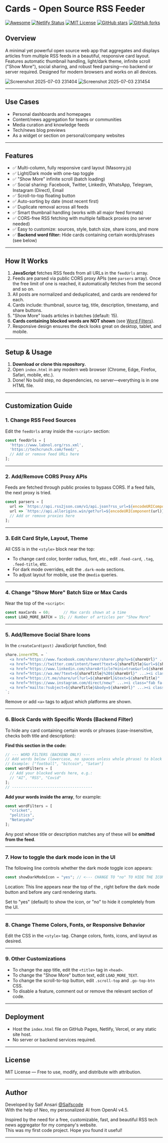 # Cards - Open Source RSS Feeder

[![Awesome](https://awesome.re/badge-flat.svg)](https://awesome.re)
[![Netlify Status](https://api.netlify.com/api/v1/badges/06c971c8-774f-4d17-945e-991826746006/deploy-status)](https://app.netlify.com/projects/cards-an-open-source-rss-reader/deploys)
[![MIT License](https://img.shields.io/badge/license-MIT-blue.svg)](LICENSE)
[![GitHub stars](https://img.shields.io/github/stars/SaifsCode/Cards--The-Open-Source-RSS-Feeder.svg)](https://github.com/SaifsCode/Cards--The-Open-Source-RSS-Feeder/stargazers)
[![GitHub forks](https://img.shields.io/github/forks/SaifsCode/Cards--The-Open-Source-RSS-Feeder.svg)](https://github.com/SaifsCode/Cards--The-Open-Source-RSS-Feeder/network)

## Overview

A minimal yet powerful open source web app that aggregates and displays articles from multiple RSS feeds in a beautiful, responsive card layout. Features automatic thumbnail handling, light/dark theme, infinite scroll ("Show More"), social sharing, and robust feed parsing—no backend or server required. Designed for modern browsers and works on all devices.

![Screenshot 2025-07-03 231404](https://github.com/user-attachments/assets/78106b03-24e3-4c3a-a789-80e6ca90ae50)
![Screenshot 2025-07-03 231454](https://github.com/user-attachments/assets/0a134911-ff75-4698-a8c7-cec2c2dff557)

---

## Use Cases

- Personal dashboards and homepages
- Content/news aggregation for teams or communities
- Media curation and knowledge feeds
- Tech/news blog previews
- As a widget or section on personal/company websites

---

## Features

- ✅ Multi-column, fully responsive card layout (Masonry.js)
- ✅ Light/Dark mode with one-tap toggle
- ✅ "Show More" infinite scroll (batch loading)
- ✅ Social sharing: Facebook, Twitter, LinkedIn, WhatsApp, Telegram, Instagram (Direct), Email
- ✅ Scroll-to-top floating button
- ✅ Auto-sorting by date (most recent first)
- ✅ Duplicate removal across all feeds
- ✅ Smart thumbnail handling (works with all major feed formats)
- ✅ CORS-free RSS fetching with multiple fallback proxies (no server needed)
- ✅ Easy to customize: sources, style, batch size, share icons, and more
- ✅ **Backend word filter:** Hide cards containing certain words/phrases (see below)

---

## How It Works

1. **JavaScript** fetches RSS feeds from all URLs in the `feedUrls` array.
2. Feeds are parsed via public CORS proxy APIs (see `parsers` array). Once the free limit of one is reached, it automatically fetches from the second and so on.
3. All posts are normalized and deduplicated, and cards are rendered for each.
4. Cards include: thumbnail, source tag, title, description, timestamp, and share buttons.
5. "Show More" loads articles in batches (default: 15).
6. **Cards containing blocked words are NOT shown** (see [Word Filters](#word-filters)).
7. Responsive design ensures the deck looks great on desktop, tablet, and mobile.

---

## Setup & Usage

1. **Download or clone this repository.**
2. Open `index.html` in any modern web browser (Chrome, Edge, Firefox, Safari, mobile, etc.).
3. Done! No build step, no dependencies, no server—everything is in one HTML file.

---

## Customization Guide

### 1. **Change RSS Feed Sources**

Edit the `feedUrls` array inside the `<script>` section:

```javascript
const feedUrls = [
  'https://www.labnol.org/rss.xml',
  'https://techcrunch.com/feed/',
  // Add or remove feed URLs here
];
```

---

### 2. **Add/Remove CORS Proxy APIs**

Feeds are fetched through public proxies to bypass CORS. If a feed fails, the next proxy is tried.

```javascript
const parsers = [
  url => `https://api.rss2json.com/v1/api.json?rss_url=${encodeURIComponent(url)}`,
  url => `https://api.allorigins.win/get?url=${encodeURIComponent(url)}`,
  // Add or remove proxies here
];
```

---

### 3. **Edit Card Style, Layout, Theme**

All CSS is in the `<style>` block near the top:

- To change card color, border radius, font, etc., edit `.feed-card`, `.tag`, `.feed-title`, etc.
- For dark mode overrides, edit the `.dark-mode` sections.
- To adjust layout for mobile, use the `@media` queries.

---

### 4. **Change "Show More" Batch Size or Max Cards**

Near the top of the `<script>`:

```javascript
const maxCards = 60;      // Max cards shown at a time
const LOAD_MORE_BATCH = 15; // Number of articles per "Show More"
```

---

### 5. **Add/Remove Social Share Icons**

In the `createCard(post)` JavaScript function, find:

```javascript
share.innerHTML = `
  <a href="https://www.facebook.com/sharer/sharer.php?u=${shareUrl}" ...><i class="fab fa-facebook"></i></a>
  <a href="https://twitter.com/intent/tweet?text=${shareTitle}&url=${shareUrl}" ...><i class="fab fa-twitter"></i></a>
  <a href="https://www.linkedin.com/shareArticle?mini=true&url=${shareUrl}" ...><i class="fab fa-linkedin"></i></a>
  <a href="https://wa.me/?text=${shareTitle}%20${shareUrl}" ...><i class="fab fa-whatsapp"></i></a>
  <a href="https://t.me/share/url?url=${shareUrl}&text=${shareTitle}" ...><i class="fab fa-telegram"></i></a>
  <a href="https://www.instagram.com/direct/new/" ...><i class="fab fa-instagram"></i></a>
  <a href="mailto:?subject=${shareTitle}&body=${shareUrl}" ...><i class="fas fa-envelope"></i></a>
`;
```

Remove or add `<a>` tags to adjust which platforms are shown.

---

### 6. **Block Cards with Specific Words (Backend Filter)**

To hide any card containing certain words or phrases (case-insensitive, checks both title and description):

**Find this section in the code:**
```javascript
// --- WORD FILTERS (BACKEND ONLY) ---
// Add words below (lowercase, no spaces unless whole phrase) to block posts containing those words in title or description.
// Example: ["football", "bitcoin", "Satan"]
const wordFilters = [
  // Add your blocked words here, e.g.:
  // "AI", "RSS", "Covid"
];
// ------------------------------------
```

**Add your words inside the array**, for example:
```javascript
const wordFilters = [
  "cricket",
  "politics",
  "Netanyahu"
];
```
Any post whose title or description matches any of these will be **omitted from the feed**.

---

### 7. **How to toggle the dark mode icon in the UI**

The following line controls whether the dark mode toggle icon appears:
```JavaScript
const showDarkModeIcon = "yes"; // <--- CHANGE TO "no" TO HIDE THE ICON
```
Location: This line appears near the top of the <body>, right before the dark mode button and before any card rendering starts.

Set to "yes" (default) to show the icon, or "no" to hide it completely from the UI.

---

### 8. **Change Theme Colors, Fonts, or Responsive Behavior**

Edit the CSS in the `<style>` tag. Change colors, fonts, icons, and layout as desired.

---

### 9. **Other Customizations**

- To change the app title, edit the `<title>` tag in `<head>`.
- To change the "Show More" button text, edit `LOAD_MORE_TEXT`.
- To change the scroll-to-top button, edit `.scroll-top` and `.go-top-btn` CSS.
- To disable a feature, comment out or remove the relevant section of code.

---

## Deployment

- Host the `index.html` file on GitHub Pages, Netlify, Vercel, or any static site host.
- No server or backend services required.

---

## License

MIT License — Free to use, modify, and distribute with attribution.

---

## Author

Developed by Saif Ansari [@Saifscode](https://github.com/SaifsCode)  
With the help of Neo, my personalized AI from OpenAI v4.5.

Inspired by the need for a free, customizable, fast, and beautiful RSS tech news aggregator for my company's website.  
This was my first code project. Hope you found it useful!

---
